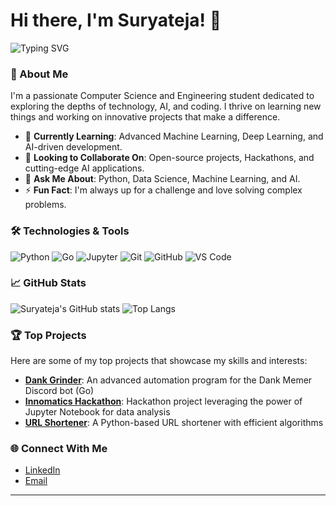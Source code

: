 # Hi there, I'm Suryateja! 👋

![Typing SVG](https://readme-typing-svg.herokuapp.com?color=36BCF7&size=24&lines=Passionate+about+Technology;Machine+Learning+Enthusiast;Open+Source+Contributor)

### 🚀 About Me
I'm a passionate Computer Science and Engineering student dedicated to exploring the depths of technology, AI, and coding. I thrive on learning new things and working on innovative projects that make a difference.

- 🌱 **Currently Learning**: Advanced Machine Learning, Deep Learning, and AI-driven development.
- 👯 **Looking to Collaborate On**: Open-source projects, Hackathons, and cutting-edge AI applications.
- 💬 **Ask Me About**: Python, Data Science, Machine Learning, and AI.
- ⚡ **Fun Fact**: I'm always up for a challenge and love solving complex problems.

### 🛠️ Technologies & Tools

![Python](https://img.shields.io/badge/Python-3776AB?style=for-the-badge&logo=python&logoColor=white)
![Go](https://img.shields.io/badge/Go-00ADD8?style=for-the-badge&logo=go&logoColor=white)
![Jupyter](https://img.shields.io/badge/Jupyter-F37626?style=for-the-badge&logo=jupyter&logoColor=white)
![Git](https://img.shields.io/badge/Git-F05032?style=for-the-badge&logo=git&logoColor=white)
![GitHub](https://img.shields.io/badge/GitHub-181717?style=for-the-badge&logo=github&logoColor=white)
![VS Code](https://img.shields.io/badge/VS%20Code-007ACC?style=for-the-badge&logo=visual-studio-code&logoColor=white)

### 📈 GitHub Stats

![Suryateja's GitHub stats](https://github-readme-stats.vercel.app/api?username=Suryatejakalapala&show_icons=true&theme=radical)
![Top Langs](https://github-readme-stats.vercel.app/api/top-langs/?username=Suryatejakalapala&layout=compact&theme=radical)

### 🏆 Top Projects

Here are some of my top projects that showcase my skills and interests:

- [**Dank Grinder**](https://github.com/Suryatejakalapala/dankgrinder): An advanced automation program for the Dank Memer Discord bot (Go)
- [**Innomatics Hackathon**](https://github.com/Suryatejakalapala/Innomatics-Hackathon): Hackathon project leveraging the power of Jupyter Notebook for data analysis
- [**URL Shortener**](https://github.com/Suryatejakalapala/Url-Shortener): A Python-based URL shortener with efficient algorithms

### 🌐 Connect With Me

- [LinkedIn](https://www.linkedin.com/in/suryateja-kalapala/)
- [Email](mailto:your-email@example.com)

---

